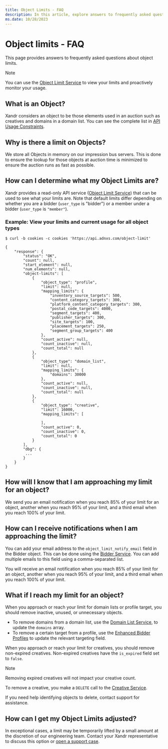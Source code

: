 ```yaml
---
title: Object Limits - FAQ
description: In this article, explore answers to frequently asked questions about the object limits.
ms.date: 10/28/2023
---
```


# Object limits - FAQ

This page provides answers to frequently asked questions about object limits.

> [!NOTE]
> You can use the [Object Limit Service](object-limit-service.md) to view your limits and proactively monitor your usage.

## What is an Object?

Xandr considers an object to be those elements used in an auction such as creatives and domains in a domain list. You can see the complete list in [API Usage Constraints](api-usage-constraints.md).

## Why is there a limit on Objects?

We store all Objects in memory on our impression bus servers. This is done to ensure the lookup for those objects at auction time is minimized to ensure the auction runs as fast as possible.

## How can I determine what my Object Limits are?

Xandr provides a read-only API service ([Object Limit Service](object-limit-service.md)) that can be used to see what your limits are. Note that default limits differ depending on whether you are a bidder (`user_type` is "bidder") or a member under a bidder (`user_type` is `"member"`).

### Example: View your limits and current usage for all object types

```
$ curl -b cookies -c cookies 'https://api.adnxs.com/object-limit'

{
    "response": {
        "status": "OK",
        "count": null,
        "start_element": null,
        "num_elements": null,
        "object-limits": [
            {
                "object_type": "profile",
                "limit": null,
                "mapping_limits": {
                    "inventory_source_targets": 500,
                    "content_category_targets": 300,
                    "platform_content_category_targets": 300,
                    "postal_code_targets": 4000,
                    "segment_targets": 400,
                    "publisher_targets": 300,
                    "site_targets": 100,
                    "placement_targets": 250,
                    "segment_group_targets": 400
                },
                "count_active": null,
                "count_inactive": null,
                "count_total": null
            },
            {
                "object_type": "domain_list",
                "limit": null,
                "mapping_limits": {
                    "domains": 30000
                },
                "count_active": null,
                "count_inactive": null,
                "count_total": null
            },
            {
                "object_type": "creative",
                "limit": 16000,
                "mapping_limits": [

                ],
                "count_active": 0,
                "count_inactive": 0,
                "count_total": 0
            }
        ],
        "dbg": {
         ... 
        }
    }
}
```

## How will I know that I am approaching my limit for an object?

We send you an email notification when you reach 85% of your limit for an object, another when you reach 95% of your limit, and a third email when you reach 100% of your limit.

## How can I receive notifications when I am approaching the limit?

You can add your email address to the `object_limit_notify_email` field in the Bidder object. This can be done using the [Bidder Service](bidder-service.md). You can add multiple emails to this field using a comma-separated list.

You will receive an email notification when you reach 85% of your limit for an object, another when you reach 95% of your limit, and a third email when you reach 100% of your limit.

## What if I reach my limit for an object?

When you approach or reach your limit for domain lists or profile target, you should remove inactive, unused, or unnecessary objects.

- To remove domains from a domain list, use the [Domain List Service](domain-list-service.md), to update the `domains` array.
- To remove a certain target from a profile, use the [Enhanced Bidder Profiles](enhanced-bidder-profiles.md) to update the relevant targeting field.

When you approach or reach your limit for creatives, you should remove non-expired creatives. Non-expired creatives have the `is_expired` field set to `false`.

> [!NOTE]
> Removing expired creatives will not impact your creative count.

To remove a creative, you make a `DELETE` call to the [Creative Service](creative-service.md).

If you need help identifying objects to delete, contact support for assistance.

## How can I get my Object Limits adjusted?

In exceptional cases, a limit may be temporarily lifted by a small amount at the discretion of our engineering team. Contact your Xandr representative to discuss this option or [open a support case](https://support.ads.microsoft.com).
